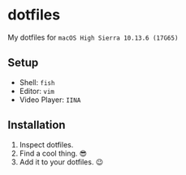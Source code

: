 # dotfiles
My dotfiles for `macOS High Sierra 10.13.6 (17G65)`



## Setup

- Shell: `fish`
- Editor: `vim`
- Video Player: `IINA`



## Installation

1. Inspect dotfiles.
2. Find a cool thing. 😎
3. Add it to your dotfiles. 😉


